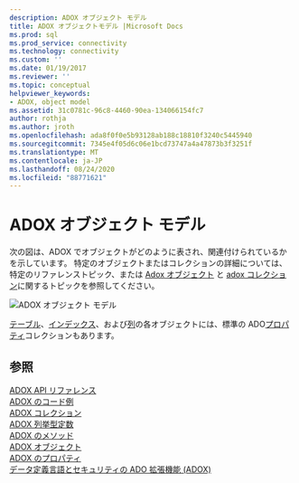 ```yaml
---
description: ADOX オブジェクト モデル
title: ADOX オブジェクトモデル |Microsoft Docs
ms.prod: sql
ms.prod_service: connectivity
ms.technology: connectivity
ms.custom: ''
ms.date: 01/19/2017
ms.reviewer: ''
ms.topic: conceptual
helpviewer_keywords:
- ADOX, object model
ms.assetid: 31c0781c-96c8-4460-90ea-134066154fc7
author: rothja
ms.author: jroth
ms.openlocfilehash: ada8f0f0e5b93128ab188c18810f3240c5445940
ms.sourcegitcommit: 7345e4f05d6c06e1bcd73747a4a47873b3f3251f
ms.translationtype: MT
ms.contentlocale: ja-JP
ms.lasthandoff: 08/24/2020
ms.locfileid: "88771621"
---
```

# <a name="adox-object-model"></a>ADOX オブジェクト モデル
次の図は、ADOX でオブジェクトがどのように表され、関連付けられているかを示しています。 特定のオブジェクトまたはコレクションの詳細については、特定のリファレンストピック、または [Adox オブジェクト](./adox-objects.md) と [adox コレクション](./adox-collections.md)に関するトピックを参照してください。  
  
 ![ADOX オブジェクト モデル](../../../ado/reference/adox-api/media/adox_object_model.gif "ADOX_object_model")  
  
 [テーブル](./table-object-adox.md)、[インデックス](./index-object-adox.md)、および[列](./column-object-adox.md)の各オブジェクトには、標準の ADO[プロパティ](../ado-api/properties-collection-ado.md)コレクションもあります。  
  
## <a name="see-also"></a>参照  
 [ADOX API リファレンス](?view=sql-server-ver15)   
 [ADOX のコード例](./adox-code-examples.md)   
 [ADOX コレクション](./adox-collections.md)   
 [ADOX 列挙型定数](./adox-enumerated-constants.md)   
 [ADOX のメソッド](./adox-methods.md)   
 [ADOX オブジェクト](./adox-objects.md)   
 [ADOX のプロパティ](./adox-properties.md)   
 [データ定義言語とセキュリティの ADO 拡張機能 (ADOX)](../../guide/extensions/ado-extensions-for-data-definition-language-and-security-adox.md)